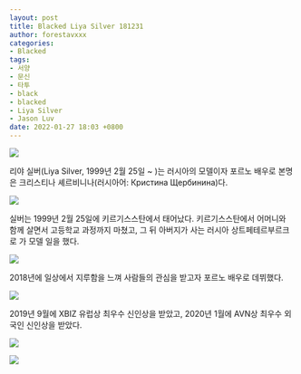 ```yaml
---
layout: post
title: Blacked Liya Silver 181231
author: forestavxxx
categories: 
- Blacked
tags:
- 서양
- 문신
- 타투
- black
- blacked
- Liya Silver
- Jason Luv
date: 2022-01-27 18:03 +0800
---
```



![](https://raw.githubusercontent.com/forestavxxx/forestavxxx.github.io/main/_images/Liya%20Silver/Liya%20Silver1.jpg)


리야 실버(Liya Silver, 1999년 2월 25일 ~ )는 러시아의 모델이자 포르노 배우로 본명은 크리스티나 셰르비니나(러시아어: Кристина Щербинина)다.


![](https://raw.githubusercontent.com/forestavxxx/forestavxxx.github.io/main/_images/Liya%20Silver/Liya%20Silver2.jpg)



실버는 1999년 2월 25일에 키르기스스탄에서 태어났다. 키르기스스탄에서 어머니와 함께 살면서 고등학교 과정까지 마쳤고, 그 뒤 아버지가 사는 러시아 상트페테르부르크로 가 모델 일을 했다.



![](https://raw.githubusercontent.com/forestavxxx/forestavxxx.github.io/main/_images/Liya%20Silver/Liya%20Silver3.jpg)



2018년에 일상에서 지루함을 느껴 사람들의 관심을 받고자 포르노 배우로 데뷔했다.



![](https://raw.githubusercontent.com/forestavxxx/forestavxxx.github.io/main/_images/Liya%20Silver/Liya%20Silver4.jpg)




2019년 9월에 XBIZ 유럽상 최우수 신인상을 받았고, 2020년 1월에 AVN상 최우수 외국인 신인상을 받았다.



![](https://raw.githubusercontent.com/forestavxxx/forestavxxx.github.io/main/_images/Liya%20Silver/Liya%20Silver5.jpg)

![](https://raw.githubusercontent.com/forestavxxx/forestavxxx.github.io/main/_images/Liya%20Silver/Liya%20Silver6.jpg)
